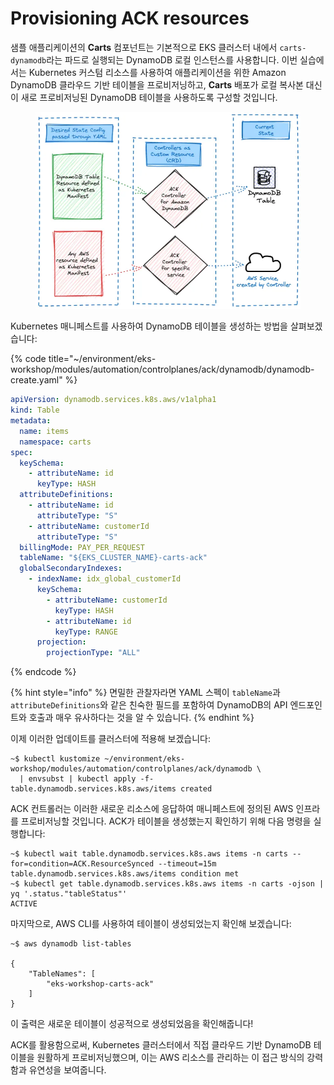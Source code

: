 # Provisioning ACK resources

샘플 애플리케이션의 **Carts** 컴포넌트는 기본적으로 EKS 클러스터 내에서 `carts-dynamodb`라는 파드로 실행되는 DynamoDB 로컬 인스턴스를 사용합니다. 이번 실습에서는 Kubernetes 커스텀 리소스를 사용하여 애플리케이션을 위한 Amazon DynamoDB 클라우드 기반 테이블을 프로비저닝하고, **Carts** 배포가 로컬 복사본 대신 이 새로 프로비저닝된 DynamoDB 테이블을 사용하도록 구성할 것입니다.

<figure><img src="../../../.gitbook/assets/image (4) (1).png" alt=""><figcaption></figcaption></figure>

Kubernetes 매니페스트를 사용하여 DynamoDB 테이블을 생성하는 방법을 살펴보겠습니다:

{% code title="~/environment/eks-workshop/modules/automation/controlplanes/ack/dynamodb/dynamodb-create.yaml" %}
```yaml
apiVersion: dynamodb.services.k8s.aws/v1alpha1
kind: Table
metadata:
  name: items
  namespace: carts
spec:
  keySchema:
    - attributeName: id
      keyType: HASH
  attributeDefinitions:
    - attributeName: id
      attributeType: "S"
    - attributeName: customerId
      attributeType: "S"
  billingMode: PAY_PER_REQUEST
  tableName: "${EKS_CLUSTER_NAME}-carts-ack"
  globalSecondaryIndexes:
    - indexName: idx_global_customerId
      keySchema:
        - attributeName: customerId
          keyType: HASH
        - attributeName: id
          keyType: RANGE
      projection:
        projectionType: "ALL"

```
{% endcode %}

{% hint style="info" %}
면밀한 관찰자라면 YAML 스펙이 `tableName`과 `attributeDefinitions`와 같은 친숙한 필드를 포함하여 DynamoDB의 API 엔드포인트와 호출과 매우 유사하다는 것을 알 수 있습니다.
{% endhint %}

이제 이러한 업데이트를 클러스터에 적용해 보겠습니다:

```
~$ kubectl kustomize ~/environment/eks-workshop/modules/automation/controlplanes/ack/dynamodb \
  | envsubst | kubectl apply -f-
table.dynamodb.services.k8s.aws/items created
```

ACK 컨트롤러는 이러한 새로운 리소스에 응답하여 매니페스트에 정의된 AWS 인프라를 프로비저닝할 것입니다. ACK가 테이블을 생성했는지 확인하기 위해 다음 명령을 실행합니다:

```
~$ kubectl wait table.dynamodb.services.k8s.aws items -n carts --for=condition=ACK.ResourceSynced --timeout=15m
table.dynamodb.services.k8s.aws/items condition met
~$ kubectl get table.dynamodb.services.k8s.aws items -n carts -ojson | yq '.status."tableStatus"'
ACTIVE
```

마지막으로, AWS CLI를 사용하여 테이블이 생성되었는지 확인해 보겠습니다:

```
~$ aws dynamodb list-tables
 
{
    "TableNames": [
        "eks-workshop-carts-ack"
    ]
}
```

이 출력은 새로운 테이블이 성공적으로 생성되었음을 확인해줍니다!

ACK를 활용함으로써, Kubernetes 클러스터에서 직접 클라우드 기반 DynamoDB 테이블을 원활하게 프로비저닝했으며, 이는 AWS 리소스를 관리하는 이 접근 방식의 강력함과 유연성을 보여줍니다.

